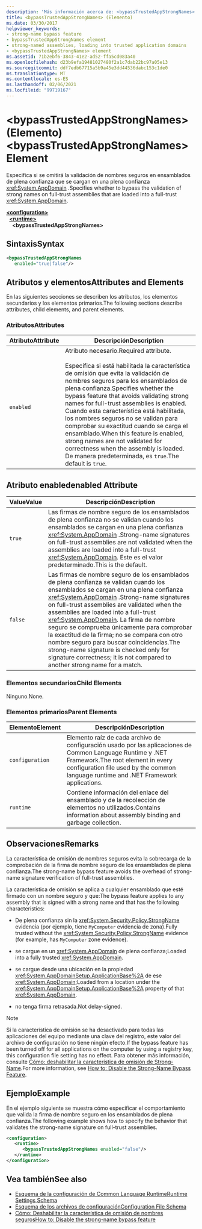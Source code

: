```yaml
---
description: 'Más información acerca de: <bypassTrustedAppStrongNames> elemento'
title: <bypassTrustedAppStrongNames> (Elemento)
ms.date: 03/30/2017
helpviewer_keywords:
- strong-name bypass feature
- bypassTrustedAppStrongNames element
- strong-named assemblies, loading into trusted application domains
- <bypassTrustedAppStrongNames> element
ms.assetid: 71b2ebf6-3843-41e2-ad52-ffa5cd083a40
ms.openlocfilehash: d23b9efa19481027480f2a1c7dab22bc97a05e13
ms.sourcegitcommit: ddf7edb67715a5b9a45e3dd44536dabc153c1de0
ms.translationtype: MT
ms.contentlocale: es-ES
ms.lasthandoff: 02/06/2021
ms.locfileid: "99719167"
---
```

# <a name="bypasstrustedappstrongnames-element"></a><span data-ttu-id="0e19f-103">\<bypassTrustedAppStrongNames> (Elemento)</span><span class="sxs-lookup"><span data-stu-id="0e19f-103">\<bypassTrustedAppStrongNames> Element</span></span>

<span data-ttu-id="0e19f-104">Especifica si se omitirá la validación de nombres seguros en ensamblados de plena confianza que se cargan en una plena confianza <xref:System.AppDomain> .</span><span class="sxs-lookup"><span data-stu-id="0e19f-104">Specifies whether to bypass the validation of strong names on full-trust assemblies that are loaded into a full-trust <xref:System.AppDomain>.</span></span>

[**\<configuration>**](../configuration-element.md)\
&nbsp;&nbsp;[**\<runtime>**](runtime-element.md)\
&nbsp;&nbsp;&nbsp;&nbsp;**\<bypassTrustedAppStrongNames>**

## <a name="syntax"></a><span data-ttu-id="0e19f-105">Sintaxis</span><span class="sxs-lookup"><span data-stu-id="0e19f-105">Syntax</span></span>

```xml
<bypassTrustedAppStrongNames
   enabled="true|false"/>
```

## <a name="attributes-and-elements"></a><span data-ttu-id="0e19f-106">Atributos y elementos</span><span class="sxs-lookup"><span data-stu-id="0e19f-106">Attributes and Elements</span></span>

<span data-ttu-id="0e19f-107">En las siguientes secciones se describen los atributos, los elementos secundarios y los elementos primarios.</span><span class="sxs-lookup"><span data-stu-id="0e19f-107">The following sections describe attributes, child elements, and parent elements.</span></span>

### <a name="attributes"></a><span data-ttu-id="0e19f-108">Atributos</span><span class="sxs-lookup"><span data-stu-id="0e19f-108">Attributes</span></span>

|<span data-ttu-id="0e19f-109">Atributo</span><span class="sxs-lookup"><span data-stu-id="0e19f-109">Attribute</span></span>|<span data-ttu-id="0e19f-110">Descripción</span><span class="sxs-lookup"><span data-stu-id="0e19f-110">Description</span></span>|
|---------------|-----------------|
|`enabled`|<span data-ttu-id="0e19f-111">Atributo necesario.</span><span class="sxs-lookup"><span data-stu-id="0e19f-111">Required attribute.</span></span><br /><br /> <span data-ttu-id="0e19f-112">Especifica si está habilitada la característica de omisión que evita la validación de nombres seguros para los ensamblados de plena confianza.</span><span class="sxs-lookup"><span data-stu-id="0e19f-112">Specifies whether the bypass feature that avoids validating strong names for full-trust assemblies is enabled.</span></span> <span data-ttu-id="0e19f-113">Cuando esta característica está habilitada, los nombres seguros no se validan para comprobar su exactitud cuando se carga el ensamblado.</span><span class="sxs-lookup"><span data-stu-id="0e19f-113">When this feature is enabled, strong names are not validated for correctness when the assembly is loaded.</span></span> <span data-ttu-id="0e19f-114">De manera predeterminada, es `true`.</span><span class="sxs-lookup"><span data-stu-id="0e19f-114">The default is `true`.</span></span>|

## <a name="enabled-attribute"></a><span data-ttu-id="0e19f-115">Atributo enabled</span><span class="sxs-lookup"><span data-stu-id="0e19f-115">enabled Attribute</span></span>

|<span data-ttu-id="0e19f-116">Value</span><span class="sxs-lookup"><span data-stu-id="0e19f-116">Value</span></span>|<span data-ttu-id="0e19f-117">Descripción</span><span class="sxs-lookup"><span data-stu-id="0e19f-117">Description</span></span>|
|-----------|-----------------|
|`true`|<span data-ttu-id="0e19f-118">Las firmas de nombre seguro de los ensamblados de plena confianza no se validan cuando los ensamblados se cargan en una plena confianza <xref:System.AppDomain> .</span><span class="sxs-lookup"><span data-stu-id="0e19f-118">Strong-name signatures on full-trust assemblies are not validated when the assemblies are loaded into a full-trust <xref:System.AppDomain>.</span></span> <span data-ttu-id="0e19f-119">Este es el valor predeterminado.</span><span class="sxs-lookup"><span data-stu-id="0e19f-119">This is the default.</span></span>|
|`false`|<span data-ttu-id="0e19f-120">Las firmas de nombre seguro de los ensamblados de plena confianza se validan cuando los ensamblados se cargan en una plena confianza <xref:System.AppDomain> .</span><span class="sxs-lookup"><span data-stu-id="0e19f-120">Strong-name signatures on full-trust assemblies are validated when the assemblies are loaded into a full-trust <xref:System.AppDomain>.</span></span> <span data-ttu-id="0e19f-121">La firma de nombre seguro se comprueba únicamente para comprobar la exactitud de la firma; no se compara con otro nombre seguro para buscar coincidencias.</span><span class="sxs-lookup"><span data-stu-id="0e19f-121">The strong-name signature is checked only for signature correctness; it is not compared to another strong name for a match.</span></span>|

### <a name="child-elements"></a><span data-ttu-id="0e19f-122">Elementos secundarios</span><span class="sxs-lookup"><span data-stu-id="0e19f-122">Child Elements</span></span>

<span data-ttu-id="0e19f-123">Ninguno.</span><span class="sxs-lookup"><span data-stu-id="0e19f-123">None.</span></span>

### <a name="parent-elements"></a><span data-ttu-id="0e19f-124">Elementos primarios</span><span class="sxs-lookup"><span data-stu-id="0e19f-124">Parent Elements</span></span>

|<span data-ttu-id="0e19f-125">Elemento</span><span class="sxs-lookup"><span data-stu-id="0e19f-125">Element</span></span>|<span data-ttu-id="0e19f-126">Descripción</span><span class="sxs-lookup"><span data-stu-id="0e19f-126">Description</span></span>|
|-------------|-----------------|
|`configuration`|<span data-ttu-id="0e19f-127">Elemento raíz de cada archivo de configuración usado por las aplicaciones de Common Language Runtime y .NET Framework.</span><span class="sxs-lookup"><span data-stu-id="0e19f-127">The root element in every configuration file used by the common language runtime and .NET Framework applications.</span></span>|
|`runtime`|<span data-ttu-id="0e19f-128">Contiene información del enlace del ensamblado y de la recolección de elementos no utilizados.</span><span class="sxs-lookup"><span data-stu-id="0e19f-128">Contains information about assembly binding and garbage collection.</span></span>|

## <a name="remarks"></a><span data-ttu-id="0e19f-129">Observaciones</span><span class="sxs-lookup"><span data-stu-id="0e19f-129">Remarks</span></span>

<span data-ttu-id="0e19f-130">La característica de omisión de nombres seguros evita la sobrecarga de la comprobación de la firma de nombre seguro de los ensamblados de plena confianza.</span><span class="sxs-lookup"><span data-stu-id="0e19f-130">The strong-name bypass feature avoids the overhead of strong-name signature verification of full-trust assemblies.</span></span>

<span data-ttu-id="0e19f-131">La característica de omisión se aplica a cualquier ensamblado que esté firmado con un nombre seguro y que:</span><span class="sxs-lookup"><span data-stu-id="0e19f-131">The bypass feature applies to any assembly that is signed with a strong name and that has the following characteristics:</span></span>

- <span data-ttu-id="0e19f-132">De plena confianza sin la <xref:System.Security.Policy.StrongName> evidencia (por ejemplo, tiene `MyComputer` evidencia de zona).</span><span class="sxs-lookup"><span data-stu-id="0e19f-132">Fully trusted without the <xref:System.Security.Policy.StrongName> evidence (for example, has `MyComputer` zone evidence).</span></span>

- <span data-ttu-id="0e19f-133">se cargue en un <xref:System.AppDomain> de plena confianza;</span><span class="sxs-lookup"><span data-stu-id="0e19f-133">Loaded into a fully trusted <xref:System.AppDomain>.</span></span>

- <span data-ttu-id="0e19f-134">se cargue desde una ubicación en la propiedad <xref:System.AppDomainSetup.ApplicationBase%2A> de ese <xref:System.AppDomain>;</span><span class="sxs-lookup"><span data-stu-id="0e19f-134">Loaded from a location under the <xref:System.AppDomainSetup.ApplicationBase%2A> property of that <xref:System.AppDomain>.</span></span>

- <span data-ttu-id="0e19f-135">no tenga firma retrasada.</span><span class="sxs-lookup"><span data-stu-id="0e19f-135">Not delay-signed.</span></span>

> [!NOTE]
> <span data-ttu-id="0e19f-136">Si la característica de omisión se ha desactivado para todas las aplicaciones del equipo mediante una clave del registro, este valor del archivo de configuración no tiene ningún efecto.</span><span class="sxs-lookup"><span data-stu-id="0e19f-136">If the bypass feature has been turned off for all applications on the computer by using a registry key, this configuration file setting has no effect.</span></span> <span data-ttu-id="0e19f-137">Para obtener más información, consulte [Cómo: deshabilitar la característica de omisión de Strong-Name](../../../../standard/assembly/disable-strong-name-bypass-feature.md).</span><span class="sxs-lookup"><span data-stu-id="0e19f-137">For more information, see [How to: Disable the Strong-Name Bypass Feature](../../../../standard/assembly/disable-strong-name-bypass-feature.md).</span></span>

## <a name="example"></a><span data-ttu-id="0e19f-138">Ejemplo</span><span class="sxs-lookup"><span data-stu-id="0e19f-138">Example</span></span>

<span data-ttu-id="0e19f-139">En el ejemplo siguiente se muestra cómo especificar el comportamiento que valida la firma de nombre seguro en los ensamblados de plena confianza.</span><span class="sxs-lookup"><span data-stu-id="0e19f-139">The following example shows how to specify the behavior that validates the strong-name signature on full-trust assemblies.</span></span>

```xml
<configuration>
   <runtime>
      <bypassTrustedAppStrongNames enabled="false"/>
   </runtime>
</configuration>
```

## <a name="see-also"></a><span data-ttu-id="0e19f-140">Vea también</span><span class="sxs-lookup"><span data-stu-id="0e19f-140">See also</span></span>

- [<span data-ttu-id="0e19f-141">Esquema de la configuración de Common Language Runtime</span><span class="sxs-lookup"><span data-stu-id="0e19f-141">Runtime Settings Schema</span></span>](index.md)
- [<span data-ttu-id="0e19f-142">Esquema de los archivos de configuración</span><span class="sxs-lookup"><span data-stu-id="0e19f-142">Configuration File Schema</span></span>](../index.md)
- [<span data-ttu-id="0e19f-143">Cómo: Deshabilitar la característica de omisión de nombres seguros</span><span class="sxs-lookup"><span data-stu-id="0e19f-143">How to: Disable the strong-name bypass feature</span></span>](../../../../standard/assembly/disable-strong-name-bypass-feature.md)
